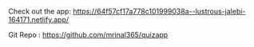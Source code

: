 Check out the app: https://64f57cf17a778c101999038a--lustrous-jalebi-164171.netlify.app/

Git Repo : https://github.com/mrinal365/quizapp